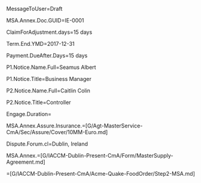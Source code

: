 MessageToUser=Draft

MSA.Annex.Doc.GUID=IE-0001

ClaimForAdjustment.days=15 days

Term.End.YMD=2017-12-31

Payment.DueAfter.Days=15 days

P1.Notice.Name.Full=Seamus Albert

P1.Notice.Title=Business Manager


P2.Notice.Name.Full=Caitlin Colin

P2.Notice.Title=Controller

Engage.Duration=

MSA.Annex.Assure.Insurance.=[G/Agt-MasterService-CmA/Sec/Assure/Cover/10MM-Euro.md]

Dispute.Forum.cl=Dublin, Ireland

MSA.Annex.=[G/IACCM-Dublin-Present-CmA/Form/MasterSupply-Agreement.md]  

=[G/IACCM-Dublin-Present-CmA/Acme-Quake-FoodOrder/Step2-MSA.md]
